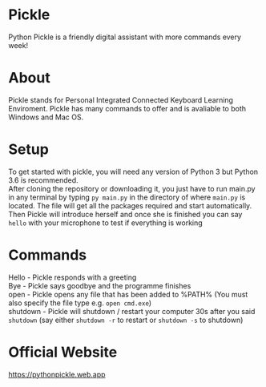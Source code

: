 # Pickle
Python Pickle is a friendly digital assistant with more commands every week!

# About
Pickle stands for Personal Integrated Connected Keyboard Learning Enviroment. Pickle has many commands to offer and is avaliable to both Windows and Mac OS.

# Setup
To get started with pickle, you will need any version of Python 3 but Python 3.6 is recommended.<br>
After cloning the repository or downloading it, you just have to run main.py in any terminal by typing `py main.py` in the directory of where `main.py` is located. The file will get all the packages required and start automatically. Then Pickle will introduce herself and once she is finished you can say `hello` with your microphone to test if everything is working

# Commands
Hello - Pickle responds with a greeting<br>
Bye - Pickle says goodbye and the programme finishes<br>
open - Pickle opens any file that has been added to %PATH% (You must also specify the file type e.g. `open cmd.exe`)<br>
shutdown - Pickle will shutdown / restart your computer 30s after you said `shutdown` (say either `shutdown -r` to restart or `shutdown -s` to shutdown)

# Official Website
https://pythonpickle.web.app
